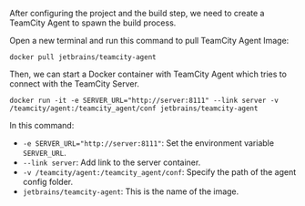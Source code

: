 

After configuring the project and the build step, we need to create a TeamCity Agent to spawn the build process. 

Open a new terminal and run this command to pull TeamCity Agent Image:
```
docker pull jetbrains/teamcity-agent
```

Then, we can start a Docker container with TeamCity Agent which tries to connect with the TeamCity Server.
```console
docker run -it -e SERVER_URL="http://server:8111" --link server -v /teamcity/agent:/teamcity_agent/conf jetbrains/teamcity-agent
```
In this command:
- `-e SERVER_URL="http://server:8111"`: Set the environment variable `SERVER_URL`.
- `--link server`: Add link to the server container.
- `-v /teamcity/agent:/teamcity_agent/conf`: Specify the path of the agent config folder.
- `jetbrains/teamcity-agent`: This is the name of the image.
